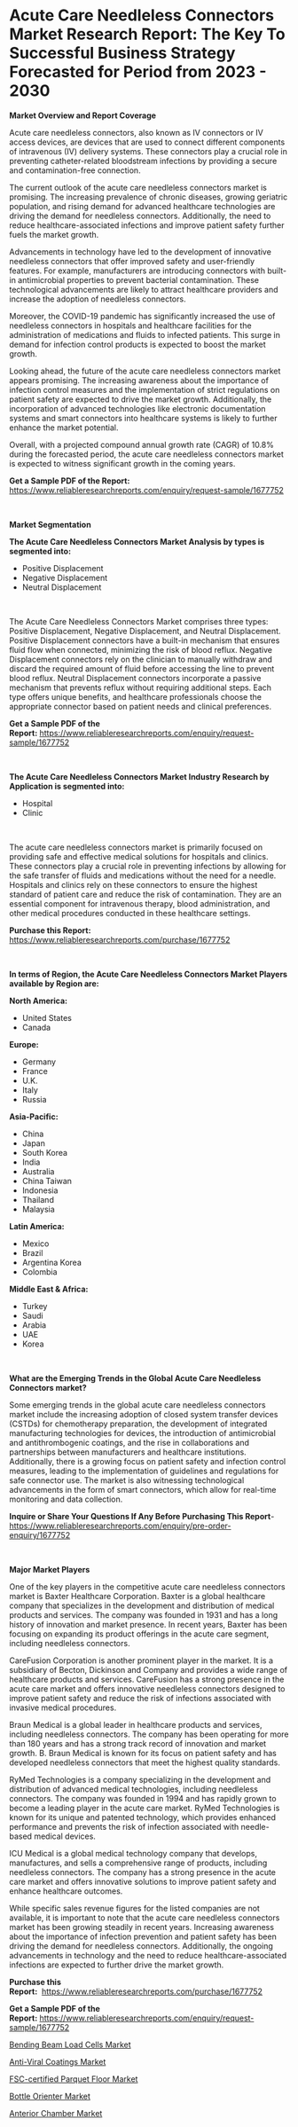 <p><h1>Acute Care Needleless Connectors Market Research Report: The Key To Successful Business Strategy Forecasted for Period from 2023 - 2030</h1></p><p><strong>Market Overview and Report Coverage</strong></p>
<p><p>Acute care needleless connectors, also known as IV connectors or IV access devices, are devices that are used to connect different components of intravenous (IV) delivery systems. These connectors play a crucial role in preventing catheter-related bloodstream infections by providing a secure and contamination-free connection.</p><p>The current outlook of the acute care needleless connectors market is promising. The increasing prevalence of chronic diseases, growing geriatric population, and rising demand for advanced healthcare technologies are driving the demand for needleless connectors. Additionally, the need to reduce healthcare-associated infections and improve patient safety further fuels the market growth.</p><p>Advancements in technology have led to the development of innovative needleless connectors that offer improved safety and user-friendly features. For example, manufacturers are introducing connectors with built-in antimicrobial properties to prevent bacterial contamination. These technological advancements are likely to attract healthcare providers and increase the adoption of needleless connectors.</p><p>Moreover, the COVID-19 pandemic has significantly increased the use of needleless connectors in hospitals and healthcare facilities for the administration of medications and fluids to infected patients. This surge in demand for infection control products is expected to boost the market growth.</p><p>Looking ahead, the future of the acute care needleless connectors market appears promising. The increasing awareness about the importance of infection control measures and the implementation of strict regulations on patient safety are expected to drive the market growth. Additionally, the incorporation of advanced technologies like electronic documentation systems and smart connectors into healthcare systems is likely to further enhance the market potential.</p><p>Overall, with a projected compound annual growth rate (CAGR) of 10.8% during the forecasted period, the acute care needleless connectors market is expected to witness significant growth in the coming years.</p></p>
<p><strong>Get a Sample PDF of the Report:</strong> <a href="https://www.reliableresearchreports.com/enquiry/request-sample/1677752">https://www.reliableresearchreports.com/enquiry/request-sample/1677752</a></p>
<p>&nbsp;</p>
<p><strong>Market Segmentation</strong></p>
<p><strong>The Acute Care Needleless Connectors Market Analysis by types is segmented into:</strong></p>
<p><ul><li>Positive Displacement</li><li>Negative Displacement</li><li>Neutral Displacement</li></ul></p>
<p>&nbsp;</p>
<p><p>The Acute Care Needleless Connectors Market comprises three types: Positive Displacement, Negative Displacement, and Neutral Displacement. Positive Displacement connectors have a built-in mechanism that ensures fluid flow when connected, minimizing the risk of blood reflux. Negative Displacement connectors rely on the clinician to manually withdraw and discard the required amount of fluid before accessing the line to prevent blood reflux. Neutral Displacement connectors incorporate a passive mechanism that prevents reflux without requiring additional steps. Each type offers unique benefits, and healthcare professionals choose the appropriate connector based on patient needs and clinical preferences.</p></p>
<p><strong>Get a Sample PDF of the Report:</strong>&nbsp;<a href="https://www.reliableresearchreports.com/enquiry/request-sample/1677752">https://www.reliableresearchreports.com/enquiry/request-sample/1677752</a></p>
<p>&nbsp;</p>
<p><strong>The Acute Care Needleless Connectors Market Industry Research by Application is segmented into:</strong></p>
<p><ul><li>Hospital</li><li>Clinic</li></ul></p>
<p>&nbsp;</p>
<p><p>The acute care needleless connectors market is primarily focused on providing safe and effective medical solutions for hospitals and clinics. These connectors play a crucial role in preventing infections by allowing for the safe transfer of fluids and medications without the need for a needle. Hospitals and clinics rely on these connectors to ensure the highest standard of patient care and reduce the risk of contamination. They are an essential component for intravenous therapy, blood administration, and other medical procedures conducted in these healthcare settings.</p></p>
<p><strong>Purchase this Report:</strong>&nbsp; <a href="https://www.reliableresearchreports.com/purchase/1677752">https://www.reliableresearchreports.com/purchase/1677752</a></p>
<p>&nbsp;</p>
<p><strong>In terms of Region, the Acute Care Needleless Connectors Market Players available by Region are:</strong></p>
<p>
    <p> <strong> North America: </strong>
        <ul>
            <li>United States</li>
            <li>Canada</li>
        </ul>
        </p> 
    <p> <strong> Europe: </strong>
        <ul>
            <li>Germany</li>
            <li>France</li>
            <li>U.K.</li>
            <li>Italy</li>
            <li>Russia</li>
        </ul>
        </p> 
    <p> <strong> Asia-Pacific: </strong>
        <ul>
            <li>China</li>
            <li>Japan</li>
            <li>South Korea</li>
            <li>India</li>
            <li>Australia</li>
            <li>China Taiwan</li>
            <li>Indonesia</li>
            <li>Thailand</li>
            <li>Malaysia</li>
        </ul>
        </p> 
    <p> <strong> Latin America: </strong>
        <ul>
            <li>Mexico</li>
            <li>Brazil</li>
            <li>Argentina Korea</li>
            <li>Colombia</li>
        </ul>
        </p> 
    <p> <strong> Middle East & Africa: </strong>
        <ul>
            <li>Turkey</li>
            <li>Saudi</li>
            <li>Arabia</li>
            <li>UAE</li>
            <li>Korea</li>
        </ul>
    </p>
    </p>
<p>&nbsp;</p>
<p><strong>What are the Emerging Trends in the Global Acute Care Needleless Connectors market?</strong></p>
<p><p>Some emerging trends in the global acute care needleless connectors market include the increasing adoption of closed system transfer devices (CSTDs) for chemotherapy preparation, the development of integrated manufacturing technologies for devices, the introduction of antimicrobial and antithrombogenic coatings, and the rise in collaborations and partnerships between manufacturers and healthcare institutions. Additionally, there is a growing focus on patient safety and infection control measures, leading to the implementation of guidelines and regulations for safe connector use. The market is also witnessing technological advancements in the form of smart connectors, which allow for real-time monitoring and data collection.</p></p>
<p><strong>Inquire or Share Your Questions If Any Before Purchasing This Report</strong>- <a href="https://www.reliableresearchreports.com/enquiry/pre-order-enquiry/1677752">https://www.reliableresearchreports.com/enquiry/pre-order-enquiry/1677752</a></p>
<p>&nbsp;</p>
<p><strong>Major Market Players</strong></p>
<p><p>One of the key players in the competitive acute care needleless connectors market is Baxter Healthcare Corporation. Baxter is a global healthcare company that specializes in the development and distribution of medical products and services. The company was founded in 1931 and has a long history of innovation and market presence. In recent years, Baxter has been focusing on expanding its product offerings in the acute care segment, including needleless connectors.</p><p>CareFusion Corporation is another prominent player in the market. It is a subsidiary of Becton, Dickinson and Company and provides a wide range of healthcare products and services. CareFusion has a strong presence in the acute care market and offers innovative needleless connectors designed to improve patient safety and reduce the risk of infections associated with invasive medical procedures.</p><p>Braun Medical is a global leader in healthcare products and services, including needleless connectors. The company has been operating for more than 180 years and has a strong track record of innovation and market growth. B. Braun Medical is known for its focus on patient safety and has developed needleless connectors that meet the highest quality standards.</p><p>RyMed Technologies is a company specializing in the development and distribution of advanced medical technologies, including needleless connectors. The company was founded in 1994 and has rapidly grown to become a leading player in the acute care market. RyMed Technologies is known for its unique and patented technology, which provides enhanced performance and prevents the risk of infection associated with needle-based medical devices.</p><p>ICU Medical is a global medical technology company that develops, manufactures, and sells a comprehensive range of products, including needleless connectors. The company has a strong presence in the acute care market and offers innovative solutions to improve patient safety and enhance healthcare outcomes.</p><p>While specific sales revenue figures for the listed companies are not available, it is important to note that the acute care needleless connectors market has been growing steadily in recent years. Increasing awareness about the importance of infection prevention and patient safety has been driving the demand for needleless connectors. Additionally, the ongoing advancements in technology and the need to reduce healthcare-associated infections are expected to further drive the market growth.</p></p>
<p><strong>Purchase this Report:</strong>&nbsp;&nbsp;<a href="https://www.reliableresearchreports.com/purchase/1677752">https://www.reliableresearchreports.com/purchase/1677752</a></p>
<p></p>
<p><strong>Get a Sample PDF of the Report:</strong>&nbsp;<a href="https://www.reliableresearchreports.com/enquiry/request-sample/1677752">https://www.reliableresearchreports.com/enquiry/request-sample/1677752</a></p>
<p><p><a href="https://www.linkedin.com/pulse/bending-beam-load-cells-market-challenges-opportunities-growth/">Bending Beam Load Cells Market</a></p><p><a href="https://medium.com/@deronwisoky1977/anti-viral-coatings-market-research-report-its-history-and-forecast-2023-to-2030-ef9ff7708667">Anti-Viral Coatings Market</a></p><p><a href="https://github.com/gaydyna/Market-Research-Report-List-1/blob/main/fsc-certified-parquet-floor-market.md">FSC-certified Parquet Floor Market</a></p><p><a href="https://www.linkedin.com/pulse/bottle-orienter-market-research-report-unlocks-analysis/">Bottle Orienter Market</a></p><p><a href="https://github.com/tamvrosiya/Market-Research-Report-List-1/blob/main/anterior-chamber-market.md">Anterior Chamber Market</a></p></p>